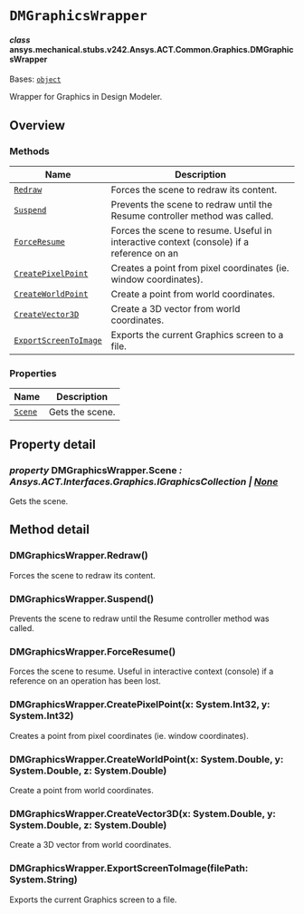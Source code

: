 # `DMGraphicsWrapper`



#### *class* ansys.mechanical.stubs.v242.Ansys.ACT.Common.Graphics.DMGraphicsWrapper

Bases: [`object`](https://docs.python.org/3/library/functions.html#object)

Wrapper for Graphics in Design Modeler.

<!-- !! processed by numpydoc !! -->

<a id="overview"></a>

## Overview

### Methods

| Name | Description |
|-----------------------------------------------------------------|------------------------------------------------------------------------------------------|
| [`Redraw`](#DMGraphicsWrapper.Redraw)                           | Forces the scene to redraw its content.                                                  |
| [`Suspend`](#DMGraphicsWrapper.Suspend)                         | Prevents the scene to redraw until the Resume controller method was called.              |
| [`ForceResume`](#DMGraphicsWrapper.ForceResume)                 | Forces the scene to resume. Useful in interactive context (console) if a reference on an |
| [`CreatePixelPoint`](#DMGraphicsWrapper.CreatePixelPoint)       | Creates a point from pixel coordinates (ie. window coordinates).                         |
| [`CreateWorldPoint`](#DMGraphicsWrapper.CreateWorldPoint)       | Create a point from world coordinates.                                                   |
| [`CreateVector3D`](#DMGraphicsWrapper.CreateVector3D)           | Create a 3D vector from world coordinates.                                               |
| [`ExportScreenToImage`](#DMGraphicsWrapper.ExportScreenToImage) | Exports the current Graphics screen to a file.                                           |

### Properties

| Name | Description |
|---------------------------------------|-------------------|
| [`Scene`](#DMGraphicsWrapper.Scene)   | Gets the scene.   |

<a id="property-detail"></a>

## Property detail

<a id="DMGraphicsWrapper.Scene"></a>

### *property* DMGraphicsWrapper.Scene *: Ansys.ACT.Interfaces.Graphics.IGraphicsCollection | [None](https://docs.python.org/3/library/constants.html#None)*

Gets the scene.

<!-- !! processed by numpydoc !! -->

<a id="method-detail"></a>

## Method detail

<a id="DMGraphicsWrapper.Redraw"></a>

### DMGraphicsWrapper.Redraw()

Forces the scene to redraw its content.

<!-- !! processed by numpydoc !! -->

<a id="DMGraphicsWrapper.Suspend"></a>

### DMGraphicsWrapper.Suspend()

Prevents the scene to redraw until the Resume controller method was called.

<!-- !! processed by numpydoc !! -->

<a id="DMGraphicsWrapper.ForceResume"></a>

### DMGraphicsWrapper.ForceResume()

Forces the scene to resume. Useful in interactive context (console) if a reference on an
operation has been lost.

<!-- !! processed by numpydoc !! -->

<a id="DMGraphicsWrapper.CreatePixelPoint"></a>

### DMGraphicsWrapper.CreatePixelPoint(x: System.Int32, y: System.Int32)

Creates a point from pixel coordinates (ie. window coordinates).

<!-- !! processed by numpydoc !! -->

<a id="DMGraphicsWrapper.CreateWorldPoint"></a>

### DMGraphicsWrapper.CreateWorldPoint(x: System.Double, y: System.Double, z: System.Double)

Create a point from world coordinates.

<!-- !! processed by numpydoc !! -->

<a id="DMGraphicsWrapper.CreateVector3D"></a>

### DMGraphicsWrapper.CreateVector3D(x: System.Double, y: System.Double, z: System.Double)

Create a 3D vector from world coordinates.

<!-- !! processed by numpydoc !! -->

<a id="DMGraphicsWrapper.ExportScreenToImage"></a>

### DMGraphicsWrapper.ExportScreenToImage(filePath: System.String)

Exports the current Graphics screen to a file.

<!-- !! processed by numpydoc !! -->

